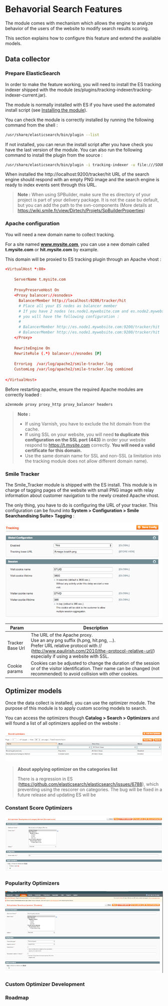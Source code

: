 Behavorial Search Features
==========================

The module comes with mechanism which allows the engine to analyze behavior of the users of the website to modify search results scoring.

This section explains how to configure this feature and extend the available models.

Data collector
--------------

### Prepare ElasticSearch

In order to make the feature working, you will need to install the ES tracking indexer shipped with the module (es/plugins/tracking-indexer/tracking-indexer-current.jar).

The module is normally installed with ES if you have used the automated install script (see [Installing the module](install.md)). 

You can check the module is correctly installed by running the following command from the shell :

```bash
/usr/share/elasticsearch/bin/plugin --list
```

If not installed, you can rerun the install script after you have check you have the last version of the module.
You can also run the following command to install the plugin from the source :

```bash
/usr/share/elasticsearch/bin/plugin -i tracking-indexer -u file:///SOURCE_ROOT/es/tracking-indexer/tracking-indexer-current.jar
```

When installed the http://localhost:9200/tracker/hit URL of the search engine should respond with an empty PNG image and the search engine is ready to index events sent through this URL.

> **Note :** 
> When using SPBuilder, make sure the es directory of your project is part of your delivery package. It is not the case bu default, but you can add the path to the svn-components (More details at https://wiki.smile.fr/view/Dirtech/Projets/SpBuilderProperties)

### Apache configuration

You will need a new domain name to collect tracking.

For a site named **www.mysite.com**, you can use a new domain called **t.mysite.com** or **hit.mysite.com** by example.
 
This domain will be proxied to ES tracking plugin through an Apache vhost :

``` conf
<VirtualHost *:80>

    ServerName t.mysite.com

    ProxyPreserveHost On
    <Proxy balancer://esnodes>
      BalancerMember http://localhost:9200/tracker/hit
      # Place all your ES nodes as balancer member
      # If you have 2 nodes (es.node1.mywebsite.com and es.node2.mywebsite.com),
      # you will have the following configuration :
      #
      # BalancerMember http://es.node1.mywebsite.com:9200/tracker/hit
      # BalancerMember http://es.node1.mywebsite.com:9200/tracker/hit
    </Proxy>

    RewriteEngine On
    RewriteRule (.*) balancer://esnodes [P]
    
    ErrorLog  /var/log/apache2/smile-tracker.log
    CustomLog /var/log/apache2/smile-tracker.log combined
    
</VirtualHost>
```

Before restarting apache, ensure the required Apache modules are correctly loaded :

```bash
a2enmode proxy proxy_http proxy_balancer headers
```

> **Note :**
> * If using Varnish, you have to exclude the hit domain from the cache.
> * If using SSL on your website, you will need **to duplicate this configuration on the SSL port (443)** in order your website respond to https://t.mysite.com correctly. **You will need a valid certificate for this domain.**
> * Use the same domain name for SSL and non-SSL (a limitation into the tracking module does not allow different domain name).


### Smile Tracker

The Smile_Tracker module is shipped with the ES install. This module is in charge of tagging pages of the website with small PNG image with relay information about customer navigation to the newly created Apache vhost.

The only thing, you have to do is configuring the URL of your tracker.
This configuration can be found into **System > Configuration > Smile Searchandising Suite> Tagging** :

![Tracking configuration](assets/config-tracker.png)

|Param|Description|
|-----|-----------|
|Tracker Base Url|The URL of the Apache proxy. <br/> Use an any png suffix (h.png, hit.png, ...). <br /> Prefer URL relative protocol with // (http://www.paulirish.com/2010/the-protocol-relative-url/) especially if using a website with SSL.|
|Cookie params|Cookies can be adjusted to change the duration of the session or of the visitor identification. Their name can be changed (not recommended) to avoid collision with other cookies.|


Optimizer models
----------------

Once the data collect is installed, you can use the optimizer module.
The purpose of this module is to apply custom scoring models to search.

You can access the optimizers though **Catalog > Search > Optimizers** and will found a list of all optimizers applied on the website :

![Optimizer list](assets/optimizer-list.png)

> **About applying optimizer on the categories list**
>
> There is a regression in ES (https://github.com/elasticsearch/elasticsearch/issues/6788), which preventing using the rescorer on categories.
> The bug will be fixed in a future release and updating ES will be 

### Constant Score Optimizers

![Constant score optimizer](assets/constant-score-optimizer.png)

### Popularity Optimizers

![Popularity](assets/popularity-optimizer.png)
### Custom Optimizer Development

### Roadmap